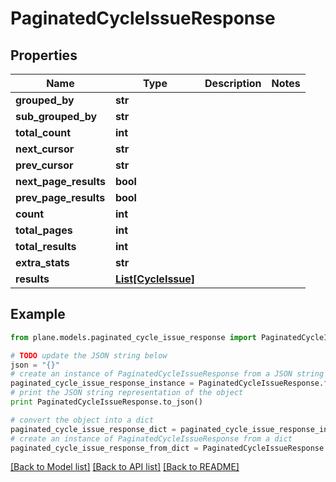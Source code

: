 # PaginatedCycleIssueResponse


## Properties
Name | Type | Description | Notes
------------ | ------------- | ------------- | -------------
**grouped_by** | **str** |  | 
**sub_grouped_by** | **str** |  | 
**total_count** | **int** |  | 
**next_cursor** | **str** |  | 
**prev_cursor** | **str** |  | 
**next_page_results** | **bool** |  | 
**prev_page_results** | **bool** |  | 
**count** | **int** |  | 
**total_pages** | **int** |  | 
**total_results** | **int** |  | 
**extra_stats** | **str** |  | 
**results** | [**List[CycleIssue]**](CycleIssue.md) |  | 

## Example

```python
from plane.models.paginated_cycle_issue_response import PaginatedCycleIssueResponse

# TODO update the JSON string below
json = "{}"
# create an instance of PaginatedCycleIssueResponse from a JSON string
paginated_cycle_issue_response_instance = PaginatedCycleIssueResponse.from_json(json)
# print the JSON string representation of the object
print PaginatedCycleIssueResponse.to_json()

# convert the object into a dict
paginated_cycle_issue_response_dict = paginated_cycle_issue_response_instance.to_dict()
# create an instance of PaginatedCycleIssueResponse from a dict
paginated_cycle_issue_response_from_dict = PaginatedCycleIssueResponse.from_dict(paginated_cycle_issue_response_dict)
```
[[Back to Model list]](../README.md#documentation-for-models) [[Back to API list]](../README.md#documentation-for-api-endpoints) [[Back to README]](../README.md)


